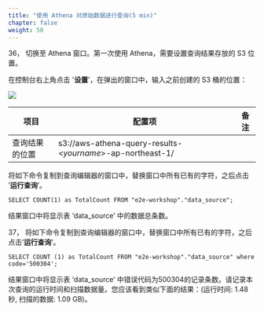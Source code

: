 ```yaml
---
title: "使用 Athena 对原始数据进行查询(5 min)"
chapter: false
weight: 50
---
```


36， 切换至 Athena 窗口。第一次使用 Athena，需要设置查询结果存放的 S3 位置。

在控制台右上角点击 '**设置**'，在弹出的窗口中，输入之前创建的 S3 桶的位置：

![](/images/LakeHouse/3_2_0_athena_set.png)

| 项目           | 配置项                                                     | 备注 |
| -------------- | ---------------------------------------------------------- | ---- |
| 查询结果的位置 | s3://aws-athena-query-results-<*yourname*>-ap-northeast-1/ |      |

将如下命令复制到查询编辑器的窗口中，替换窗口中所有已有的字符，之后点击 ’**运行查询**’。

~~~
SELECT COUNT(1) as TotalCount FROM "e2e-workshop"."data_source";
~~~

结果窗口中将显示表 ‘data_source’ 中的数据总条数。

37， 将如下命令复制到查询编辑器的窗口中，替换窗口中所有已有的字符，之后点击’**运行查询**’。

~~~
SELECT COUNT (1) as TotalCount FROM "e2e-workshop"."data_source" where code='500304';
~~~

结果窗口中将显示表 ‘data_source’ 中错误代码为500304的记录条数。请记录本次查询的运行时间和扫描数据量。您应该看到类似下面的结果：(运行时间: 1.48 秒, 扫描的数据: 1.09 GB)。
